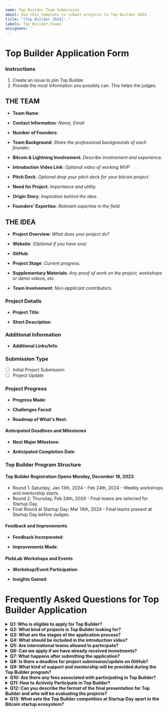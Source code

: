 ```yaml
---
name: Top Builder Team Submission
about: Use this template to submit projects to Top Builder 2024.
title: "[Top Builder 2024]: "
labels: Top Builder,Teams
assignees: ''
---
```


# Top Builder Application Form

### Instructions
1. Create an issue to join Top Builder.
2. Provide the most information you possibly can. This helps the judges. 

## THE TEAM
- **Team Name**:

- **Contact Information**: *Name, Email*
 
- **Number of Founders**: 

- **Team Background**: *Share the professional backgrounds of each founder.*

- **Bitcoin & Lightning Involvement**: *Describe involvement and experience.*
 
- **Introduction Video Link**: *Optional video of working MVP*
 
- **Pitch Deck**: *Optional drop your pitch deck for your bitcoin project.*
 
- **Need for Project**: *Importance and utility.*
 
- **Origin Story**: *Inspiration behind the idea.*
 
- **Founders' Expertise**: *Relevant expertise in the field.*


## THE IDEA
- **Project Overview**: *What does your project do?*
 
- **Website**: *(Optional if you have one)*
  
- **GitHub**: 
 
- **Project Stage**: *Current progress.*
 
- **Supplementary Materials**: *Any proof of work on the project, workshops or demo videos, etc.*
 
- **Team Involvement**: *Non-applicant contributors.*
 

### Project Details
- **Project Title**:
 
- **Short Description**:
 

### Additional Information
- **Additional Links/Info**:  

### Submission Type
- [ ] Initial Project Submission
- [ ] Project Update

### Project Progress
- **Progress Made**: 
 
- **Challenges Faced**:
 
- **Roadmap of What's Next**:
 

#### Anticipated Deadlines and Milestones
- **Next Major Milestone**:
 
- **Anticipated Completion Date**:
 

### Top Builder Program Structure

#### Top Builder Registration Opens Monday, December 18, 2023
- Round 1: Saturday, Jan 13th, 2024 - Feb 24th, 2024 - Weekly workshops and mentorship starts. 
- Round 2: Thursday, Feb 24th, 2024 - Final teams are selected for Startup Day.
- Final Round at Startup Day: Mar 14th, 2024 - Final teams present at Startup Day before Judges.

#### Feedback and Improvements
- **Feedback Incorporated**:
 
- **Improvements Made**:
 

#### PlebLab Workshops and Events
- **Workshop/Event Participation**:
 
- **Insights Gained**:
 

# Frequently Asked Questions for Top Builder Application

<details>
<summary><b>Q1: Who is eligible to apply for Top Builder?</b></summary>
A1: Eligible applicants include teams working on Bitcoin and Lightning projects, including startups, existing businesses, and individuals with a strong project concept with an MVP.
</details>

<details>
<summary><b>Q2: What kind of projects is Top Builder looking for?</b></summary>
A2: We seek innovative projects that contribute to the Bitcoin and Lightning ecosystem, ranging from technical solutions to unique business models. 
</details>

<details>
<summary><b>Q3: What are the stages of the application process?</b></summary>
A3: The process includes submitting this GitHub form detailing your team, idea, details, and company, followed by various phases of development and review if selected.
</details>

<details>
<summary><b>Q4: What should be included in the introduction video?</b></summary>
A4: Your video should introduce your team, explain your project idea, and highlight its uniqueness and contribution to the Bitcoin and Lightning community. A short 2-minute video is all that is needed.
</details>

<details>
<summary><b>Q5: Are international teams allowed to participate?</b></summary>
A5: Yes, international teams are welcome.
</details>

<details>
<summary><b>Q6: Can we apply if we have already received investments?</b></summary>
A7: Teams with prior investments can apply.
</details>

<details>
<summary><b>Q7: What happens after submitting the application?</b></summary>
A8: Applications will be reviewed before prior to February 24th, 2024, and selected teams will be contacted for the next steps, along with details for the Final Phase of Top Builder at Startup Day.
</details>

<details>
<summary><b>Q8: Is there a deadline for project submission/update on GitHub?</b></summary>
A9: Deadlines align with the Top Builder program phases. Thursday, Feb 24th 2024 - Registration Ends.
</details>

<details>
<summary><b>Q9: What kind of support and mentorship will be provided during the Top Builder program?</b></summary>
Participating teams in the Top Builder program will benefit from comprehensive support, including mentorship from industry experts and access to online workshops. Top Builder offers a unique platform for networking with judges and peers, fostering an environment of collaboration and growth. Additionally, the event is an excellent opportunity for exposure, as it draws attention from media and investors worldwide. Teams compete not just for equity-free prize money but also for recognition on a global stage, all within an open and inclusive environment.
</details>

<details>
<summary><b>Q10: Are there any fees associated with participating in Top Builder?</b></summary>
A11: There are no application or participation fees for Top Builder. Just bring your best because you will be going up against it. 
</details>

<details>
<summary><b>Q11: How to Actively Participate in Top Builder?</b></summary>
A11: How to Actively Participate in Top Builder

- Check Eligibility: Confirm the team's eligibility for the competition.
- Prepare Submission: Gather necessary project details and submit via GitHub.
- Use GitHub Template: Follow the 'Top Builder 2024 Submission' template on GitHub.
- Submit Introduction Video: Create a 3-minute video about your project.
- Participate in Events: Engage with the PlebLab community through live workshops and events.
- Stay Updated with Deadlines: Track important dates, including submission deadlines and round selections. 
- Regular Updates: Keep the community informed of your project's progress. Use #TopBuilder2024 on Nostr and Twitter.
- Engage with the Community: Answer questions from judges, listen to and answer feedback, work with mentors for time and feedback, and collaborate within your GitHub project page. 

By following these steps, participants get the most from Top Builder and gain exposure, mentorship, and collaboration opportunities in the Bitcoin ecosystem. 
</details>

<details>
<summary><b>Q12: Can you describe the format of the final presentation for Top Builder and who will be evaluating the projects?</b></summary>
In the final stage of the Top Builder competition, teams are allotted a 20-minute slot to present their project's advancements and achievements. This presentation is followed by a 10-minute interactive Q&A session with a distinguished panel of judges. This panel comprises experts in the Bitcoin and Lightning fields, including seasoned investors, successful entrepreneurs, and technical specialists. Their role is to assess the projects based on innovation, execution, and potential impact in the Bitcoin ecosystem.
</details>


<details>
<summary><b>Q13: What sets the Top Builder competition at Startup Day apart in the Bitcoin startup ecosystem?</b></summary>
The Top Builder competition, featured at Startup Day, stands out as an event for Bitcoin startups worldwide. It offers a platform for innovative teams to compete, showcasing their projects in an environment rich with mentorship, exposure, and collaboration opportunities. This event is not just a competition; it's a celebration of groundbreaking ideas and emerging talent in the Bitcoin ecosystem, attracting attention from investors and media worldwide.
</details>
